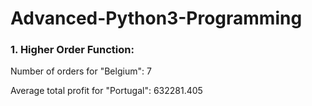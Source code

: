 # Advanced-Python3-Programming
### 1. Higher Order Function:
Number of orders for "Belgium": 7

Average total profit for "Portugal": 632281.405
